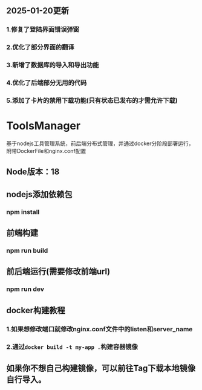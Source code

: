 ## 2025-01-20更新
### 1.修复了登陆界面错误弹窗
### 2.优化了部分界面的翻译
### 3.新增了数据库的导入和导出功能
### 4.优化了后端部分无用的代码
### 5.添加了卡片的禁用下载功能(只有状态已发布的才需允许下载)

# ToolsManager
基于nodejs工具管理系统，前后端分布式管理，并通过docker分阶段部署运行，附带DockerFile和nginx.conf配置
## Node版本：18
## nodejs添加依赖包
### npm install
## 前端构建
### npm run build
## 前后端运行(需要修改前端url)
### npm run dev

## docker构建教程
### 1.如果想修改端口就修改nginx.conf文件中的listen和server_name
### 2.通过```docker build -t my-app .```构建容器镜像

## 如果你不想自己构建镜像，可以前往Tag下载本地镜像自行导入。

